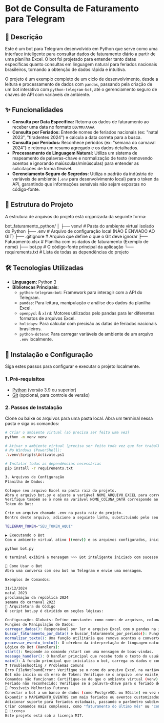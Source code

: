 # Bot de Consulta de Faturamento para Telegram

## 📄 Descrição

Este é um bot para Telegram desenvolvido em Python que serve como uma interface inteligente para consultar dados de faturamento diário a partir de uma planilha Excel. O bot foi projetado para entender tanto datas específicas quanto consultas em linguagem natural para feriados nacionais brasileiros, tornando a obtenção de dados rápida e intuitiva.

O projeto é um exemplo completo de um ciclo de desenvolvimento, desde a leitura e processamento de dados com `pandas`, passando pela criação de um bot interativo com `python-telegram-bot`, até o gerenciamento seguro de chaves de API com variáveis de ambiente.

## ✨ Funcionalidades

- **Consulta por Data Específica:** Retorna os dados de faturamento ao receber uma data no formato `DD/MM/AAAA`.
- **Consulta por Feriados:** Entende nomes de feriados nacionais (ex: "natal 2023", "tiradentes 2024") e calcula a data correta para a busca.
- **Consulta por Períodos:** Reconhece períodos (ex: "semana do carnaval 2024") e retorna um resumo agregado e os dados detalhados.
- **Processamento de Linguagem Natural:** Utiliza um sistema de mapeamento de palavras-chave e normalização de texto (removendo acentos e ignorando maiúsculas/minúsculas) para entender as solicitações de forma flexível.
- **Gerenciamento Seguro de Segredos:** Utiliza o padrão da indústria de variáveis de ambiente (`.env` para desenvolvimento local) para o token da API, garantindo que informações sensíveis não sejam expostas no código-fonte.

## 📂 Estrutura do Projeto

A estrutura de arquivos do projeto está organizada da seguinte forma:

bot_faturamento_python/
│
├── venv/                   # Pasta do ambiente virtual isolado do Python
├── .env                    # Arquivo de configuração local (NÃO É ENVIADO AO GIT)
├── .gitignore              # Arquivo que define o que o Git deve ignorar
├── Faturamento.xlsx        # Planilha com os dados de faturamento (Exemplo de nome)
├── bot.py                  # O código-fonte principal da aplicação
└── requirements.txt        # Lista de todas as dependências do projeto

## 🛠️ Tecnologias Utilizadas

- **Linguagem:** Python 3
- **Bibliotecas Principais:**
    - `python-telegram-bot`: Framework para interagir com a API do Telegram.
    - `pandas`: Para leitura, manipulação e análise dos dados da planilha Excel.
    - `openpyxl` & `xlrd`: Motores utilizados pelo pandas para ler diferentes formatos de arquivos Excel.
    - `holidays`: Para calcular com precisão as datas de feriados nacionais brasileiros.
    - `python-dotenv`: Para carregar variáveis de ambiente de um arquivo `.env` localmente.

## 🚀 Instalação e Configuração

Siga estes passos para configurar e executar o projeto localmente.

### 1. Pré-requisitos
- [Python](https://www.python.org/downloads/) (versão 3.9 ou superior)
- [Git](https://git-scm.com/downloads/) (opcional, para controle de versão)

### 2. Passos de Instalação
Clone ou baixe os arquivos para uma pasta local. Abra um terminal nessa pasta e siga os comandos:

```sh
# Criar o ambiente virtual (só precisa ser feito uma vez)
python -m venv venv

# Ativar o ambiente virtual (precisa ser feito toda vez que for trabalhar no projeto)
# No Windows (PowerShell):
.\venv\Scripts\Activate.ps1

# Instalar todas as dependências necessárias
pip install -r requirements.txt

3. Arquivos de Configuração
Planilha de Dados:

Coloque seu arquivo Excel na pasta raiz do projeto.
Abra o arquivo bot.py e ajuste a variável NOME_ARQUIVO_EXCEL para corresponder exatamente ao nome do seu arquivo.
Verifique também se o nome na variável NOME_COLUNA_DATA corresponde ao cabeçalho da coluna de datas na sua planilha.
Token do Bot:

Crie um arquivo chamado .env na pasta raiz do projeto.
Dentro deste arquivo, adicione a seguinte linha, substituindo pelo seu token real obtido com o @BotFather:

TELEGRAM_TOKEN="SEU_TOKEN_AQUI"

▶️ Executando o Bot
Com o ambiente virtual ativo ((venv)) e os arquivos configurados, inicie o bot com o seguinte comando no terminal:

python bot.py

O terminal exibirá a mensagem >>> Bot inteligente iniciado com sucesso! <<<. Para parar o bot, pressione Ctrl+C.

🤖 Como Usar o Bot
Abra uma conversa com seu bot no Telegram e envie uma mensagem.

Exemplos de Comandos:

31/12/2024
natal 2023
proclamação da república 2024
semana do carnaval 2023
📐 Arquitetura do Código
O script bot.py é dividido em seções lógicas:

Configurações Globais: Define constantes como nomes de arquivos, colunas e o MAPEAMENTO_EVENTOS, que funciona como um dicionário para "traduzir" as solicitações do usuário para nomes de feriados oficiais.
Funções de Manipulação de Dados:
carregar_dados(): Responsável por ler o arquivo Excel com o pandas na inicialização do bot e armazenar os dados em memória para acesso rápido.
buscar_faturamento_por_data() e buscar_faturamento_por_periodo(): Funções otimizadas para consultar os dados em memória a partir de uma data ou intervalo.
normalizar_texto(): Uma função utilitária que remove acentos e converte o texto para minúsculas, permitindo uma comparação de texto flexível.
processar_evento_texto(): O cérebro da interpretação de linguagem natural. Ele usa o MAPEAMENTO_EVENTOS e a biblioteca holidays para converter um texto como "natal 2023" em uma data concreta.
Lógica do Bot (Handlers):
start(): Responde ao comando /start com uma mensagem de boas-vindas.
message_handler(): O handler principal que recebe todo o texto do usuário. Ele primeiro tenta interpretar a mensagem como uma data DD/MM/AAAA. Se falhar, ele assume que é um evento e chama a processar_evento_texto() para obter o resultado.
main(): A função principal que inicializa o bot, carrega os dados e começa a "escutar" por mensagens no Telegram.
❓ Troubleshooting / Problemas Comuns
Erro FileNotFoundError: Verifique se o nome do arquivo Excel na variável NOME_ARQUIVO_EXCEL no código bot.py é exatamente igual ao nome do arquivo na pasta.
Bot não inicia ou dá erro de Token: Verifique se o arquivo .env existe, se o nome da variável é TELEGRAM_TOKEN, e se o valor é o token correto e válido do @BotFather.
Comandos não funcionam: Certifique-se de que o ambiente virtual (venv) está ativo no terminal onde você executou python bot.py.
Feriado não reconhecido: Verifique se a palavra-chave para o feriado desejado existe no dicionário MAPEAMENTO_EVENTOS dentro do bot.py.
🔮 Possíveis Melhorias Futuras
Conectar o bot a um banco de dados (como PostgreSQL ou SQLite) em vez de um arquivo Excel, para maior escalabilidade e performance.
Expandir o MAPEAMENTO_EVENTOS com mais feriados ou eventos customizados.
Adicionar suporte para feriados estaduais, passando o parâmetro subdiv='SP' (por exemplo) para a biblioteca holidays.
Criar comandos mais complexos, como "faturamento do último mês" ou "comparativo entre dois dias".
📄 Licença
Este projeto está sob a licença MIT.